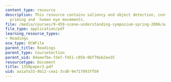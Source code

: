 ```yaml
---
content_type: resource
description: This resource contains saliency and object detection, contextual object
  priming and  human eye movements.
file: /media/courses/9-459-scene-understanding-symposium-spring-2006/aa1afa339b12cea13cd89e717093ffb9_1350paper3.pdf
file_type: application/pdf
learning_resource_types:
- Readings
ocw_type: OCWFile
parent_title: Readings
parent_type: CourseSection
parent_uid: 84aeefbe-fdef-f451-c05b-0bf70eb2ee35
resourcetype: Document
title: 1350paper3.pdf
uid: aa1afa33-9b12-cea1-3cd8-9e717093ffb9
---
```


